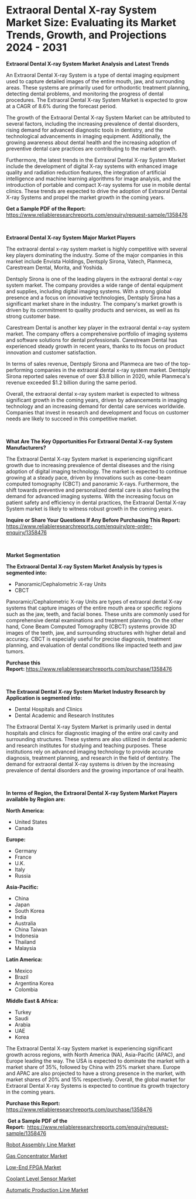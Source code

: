 <p><h1>Extraoral Dental X-ray System Market Size: Evaluating its Market Trends, Growth, and Projections 2024 - 2031</h1></p><p><strong>Extraoral Dental X-ray System Market Analysis and Latest Trends</strong></p>
<p><p>An Extraoral Dental X-ray System is a type of dental imaging equipment used to capture detailed images of the entire mouth, jaw, and surrounding areas. These systems are primarily used for orthodontic treatment planning, detecting dental problems, and monitoring the progress of dental procedures. The Extraoral Dental X-ray System Market is expected to grow at a CAGR of 8.6% during the forecast period.</p><p>The growth of the Extraoral Dental X-ray System Market can be attributed to several factors, including the increasing prevalence of dental disorders, rising demand for advanced diagnostic tools in dentistry, and the technological advancements in imaging equipment. Additionally, the growing awareness about dental health and the increasing adoption of preventive dental care practices are contributing to the market growth.</p><p>Furthermore, the latest trends in the Extraoral Dental X-ray System Market include the development of digital X-ray systems with enhanced image quality and radiation reduction features, the integration of artificial intelligence and machine learning algorithms for image analysis, and the introduction of portable and compact X-ray systems for use in mobile dental clinics. These trends are expected to drive the adoption of Extraoral Dental X-ray Systems and propel the market growth in the coming years.</p></p>
<p><strong>Get a Sample PDF of the Report:&nbsp;</strong> <a href="https://www.reliableresearchreports.com/enquiry/request-sample/1358476">https://www.reliableresearchreports.com/enquiry/request-sample/1358476</a></p>
<p>&nbsp;</p>
<p><strong>Extraoral Dental X-ray System Major Market Players</strong></p>
<p><p>The extraoral dental x-ray system market is highly competitive with several key players dominating the industry. Some of the major companies in this market include Envista Holdings, Dentsply Sirona, Vatech, Planmeca, Carestream Dental, Morita, and Yoshida.</p><p>Dentsply Sirona is one of the leading players in the extraoral dental x-ray system market. The company provides a wide range of dental equipment and supplies, including digital imaging systems. With a strong global presence and a focus on innovative technologies, Dentsply Sirona has a significant market share in the industry. The company's market growth is driven by its commitment to quality products and services, as well as its strong customer base.</p><p>Carestream Dental is another key player in the extraoral dental x-ray system market. The company offers a comprehensive portfolio of imaging systems and software solutions for dental professionals. Carestream Dental has experienced steady growth in recent years, thanks to its focus on product innovation and customer satisfaction.</p><p>In terms of sales revenue, Dentsply Sirona and Planmeca are two of the top-performing companies in the extraoral dental x-ray system market. Dentsply Sirona reported sales revenue of over $3.8 billion in 2020, while Planmeca's revenue exceeded $1.2 billion during the same period.</p><p>Overall, the extraoral dental x-ray system market is expected to witness significant growth in the coming years, driven by advancements in imaging technology and an increasing demand for dental care services worldwide. Companies that invest in research and development and focus on customer needs are likely to succeed in this competitive market.</p></p>
<p>&nbsp;</p>
<p><strong>What Are The Key Opportunities For Extraoral Dental X-ray System Manufacturers?</strong></p>
<p><p>The Extraoral Dental X-ray System market is experiencing significant growth due to increasing prevalence of dental diseases and the rising adoption of digital imaging technology. The market is expected to continue growing at a steady pace, driven by innovations such as cone-beam computed tomography (CBCT) and panoramic X-rays. Furthermore, the shift towards preventive and personalized dental care is also fueling the demand for advanced imaging systems. With the increasing focus on patient safety and efficiency in dental practices, the Extraoral Dental X-ray System market is likely to witness robust growth in the coming years.</p></p>
<p><strong>Inquire or Share Your Questions If Any Before Purchasing This Report:</strong> <a href="https://www.reliableresearchreports.com/enquiry/pre-order-enquiry/1358476">https://www.reliableresearchreports.com/enquiry/pre-order-enquiry/1358476</a></p>
<p>&nbsp;</p>
<p><strong>Market Segmentation</strong></p>
<p><strong>The Extraoral Dental X-ray System Market Analysis by types is segmented into:</strong></p>
<p><ul><li>Panoramic/Cephalometric X-ray Units</li><li>CBCT</li></ul></p>
<p><p>Panoramic/Cephalometric X-ray Units are types of extraoral dental X-ray systems that capture images of the entire mouth area or specific regions such as the jaw, teeth, and facial bones. These units are commonly used for comprehensive dental examinations and treatment planning. On the other hand, Cone Beam Computed Tomography (CBCT) systems provide 3D images of the teeth, jaw, and surrounding structures with higher detail and accuracy. CBCT is especially useful for precise diagnosis, treatment planning, and evaluation of dental conditions like impacted teeth and jaw tumors.</p></p>
<p><strong>Purchase this Report:&nbsp;</strong><a href="https://www.reliableresearchreports.com/purchase/1358476">https://www.reliableresearchreports.com/purchase/1358476</a></p>
<p>&nbsp;</p>
<p><strong>The Extraoral Dental X-ray System Market Industry Research by Application is segmented into:</strong></p>
<p><ul><li>Dental Hospitals and Clinics</li><li>Dental Academic and Research Institutes</li></ul></p>
<p><p>The Extraoral Dental X-ray System Market is primarily used in dental hospitals and clinics for diagnostic imaging of the entire oral cavity and surrounding structures. These systems are also utilized in dental academic and research institutes for studying and teaching purposes. These institutions rely on advanced imaging technology to provide accurate diagnosis, treatment planning, and research in the field of dentistry. The demand for extraoral dental X-ray systems is driven by the increasing prevalence of dental disorders and the growing importance of oral health.</p></p>
<p>&nbsp;</p>
<p><strong>In terms of Region, the Extraoral Dental X-ray System Market Players available by Region are:</strong></p>
<p>
    <p> <strong> North America: </strong>
        <ul>
            <li>United States</li>
            <li>Canada</li>
        </ul>
        </p> 
    <p> <strong> Europe: </strong>
        <ul>
            <li>Germany</li>
            <li>France</li>
            <li>U.K.</li>
            <li>Italy</li>
            <li>Russia</li>
        </ul>
        </p> 
    <p> <strong> Asia-Pacific: </strong>
        <ul>
            <li>China</li>
            <li>Japan</li>
            <li>South Korea</li>
            <li>India</li>
            <li>Australia</li>
            <li>China Taiwan</li>
            <li>Indonesia</li>
            <li>Thailand</li>
            <li>Malaysia</li>
        </ul>
        </p> 
    <p> <strong> Latin America: </strong>
        <ul>
            <li>Mexico</li>
            <li>Brazil</li>
            <li>Argentina Korea</li>
            <li>Colombia</li>
        </ul>
        </p> 
    <p> <strong> Middle East & Africa: </strong>
        <ul>
            <li>Turkey</li>
            <li>Saudi</li>
            <li>Arabia</li>
            <li>UAE</li>
            <li>Korea</li>
        </ul>
    </p>
    </p>
<p><p>The Extraoral Dental X-ray System market is experiencing significant growth across regions, with North America (NA), Asia-Pacific (APAC), and Europe leading the way. The USA is expected to dominate the market with a market share of 35%, followed by China with 25% market share. Europe and APAC are also projected to have a strong presence in the market, with market shares of 20% and 15% respectively. Overall, the global market for Extraoral Dental X-ray Systems is expected to continue its growth trajectory in the coming years.</p></p>
<p><strong>Purchase this Report: </strong><a href="https://www.reliableresearchreports.com/purchase/1358476">https://www.reliableresearchreports.com/purchase/1358476</a></p>
<p>&nbsp;<strong>Get a Sample PDF of the Report:&nbsp;&nbsp;</strong><a href="https://www.reliableresearchreports.com/enquiry/request-sample/1358476">https://www.reliableresearchreports.com/enquiry/request-sample/1358476</a></p>
<p><strong></strong></p>
<p><p><a href="https://medium.com/@cletusrice655/robot-assembly-line-market-the-key-to-successful-business-strategy-forecast-till-2031-76befa03b844">Robot Assembly Line Market</a></p><p><a href="https://medium.com/@cletusrice655/gas-concentrator-market-report-reveals-the-latest-trends-and-growth-opportunities-of-this-market-ee1be306c085">Gas Concentrator Market</a></p><p><a href="https://github.com/myacatherineblakecaczo9vcsw/Market-Research-Report-List-1/blob/main/low-end-fpga-market.md">Low-End FPGA Market</a></p><p><a href="https://medium.com/@cletusrice655/coolant-level-sensor-market-report-reveals-the-latest-trends-and-growth-opportunities-of-this-636ad7aeb55f">Coolant Level Sensor Market</a></p><p><a href="https://medium.com/@cletusrice655/automatic-production-line-market-the-key-to-successful-business-strategy-forecast-till-2031-e70100460456">Automatic Production Line Market</a></p></p>